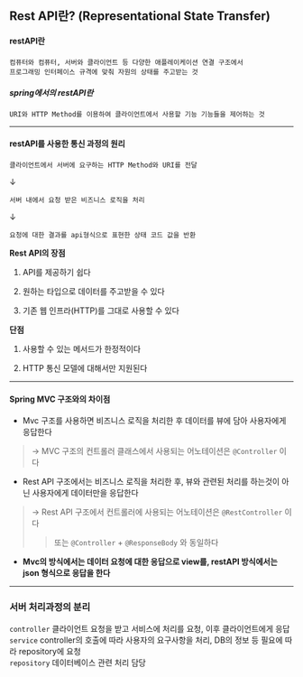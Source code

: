 ## Rest API란? (Representational State Transfer)

#### restAPI란

```
컴퓨터와 컴퓨터, 서버와 클라이언트 등 다양한 애플레이케이션 연결 구조에서
프로그래밍 인터페이스 규격에 맞춰 자원의 상태를 주고받는 것
```

#### _spring에서의 restAPI란_

```
URI와 HTTP Method를 이용하여 클라이언트에서 사용할 기능 기능들을 제어하는 것
```

---

#### restAPI를 사용한 통신 과정의 원리

```
클라이언트에서 서버에 요구하는 HTTP Method와 URI를 전달
```

↓

```
서버 내에서 요청 받은 비즈니스 로직을 처리
```

↓

```
요청에 대한 결과를 api형식으로 표현한 상태 코드 값을 반환
```

**Rest API의 장점**

1. API를 제공하기 쉽다

2. 원하는 타입으로 데이터를 주고받을 수 있다

3. 기존 웹 인프라(HTTP)를 그대로 사용할 수 있다

**단점**

1. 사용할 수 있는 메서드가 한정적이다

2. HTTP 통신 모델에 대해서만 지원된다

---

#### Spring MVC 구조와의 차이점

- Mvc 구조를 사용하면 비즈니스 로직을 처리한 후 데이터를 뷰에 담아 사용자에게 응답한다

> -> MVC 구조의 컨트롤러 클래스에서 사용되는 어노테이션은 `@Controller` 이다

- Rest API 구조에서는 비즈니스 로직을 처리한 후, 뷰와 관련된 처리를 하는것이 아닌 사용자에게 데이터만을 응답한다

> -> Rest API 구조에서 컨트롤러에 사용되는 어노테이션은 `@RestController` 이다
>
> > 또는 `@Controller` + `@ResponseBody` 와 동일하다

- **Mvc의 방식에서는 데이터 요청에 대한 응답으로 view를, restAPI 방식에서는 json 형식으로 응답을 한다**

---

### 서버 처리과정의 분리

`controller` 클라이언트 요청을 받고 서비스에 처리를 요청, 이후 클라이언트에게 응답  
`service` controller의 호출에 따라 사용자의 요구사항을 처리, DB의 정보 등 필요에 따라 repository에 요청  
`repository` 데이터베이스 관련 처리 담당  

